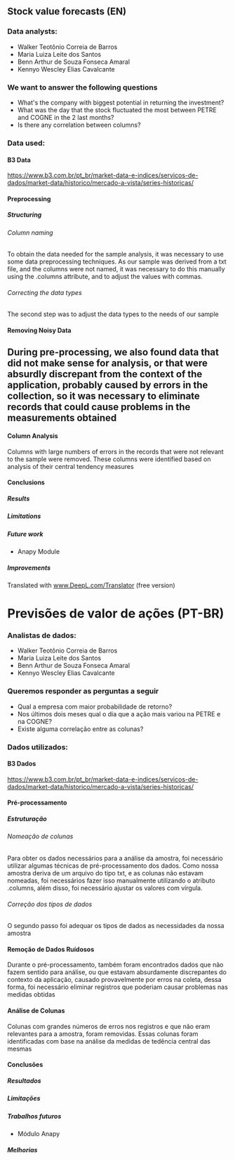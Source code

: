 ## Stock value forecasts (EN)

### Data analysts:
- Walker Teotônio Correia de Barros
- Maria Luiza Leite dos Santos
- Benn Arthur de Souza Fonseca Amaral
- Kennyo Wescley Elias Cavalcante

### We want to answer the following questions
 - What's the company with biggest potential in returning the investment?
 - What was the day that the stock fluctuated the most between PETRE and COGNE in the 2 last months?
 - Is there any correlation between columns?

### Data used:

#### B3 Data
https://www.b3.com.br/pt_br/market-data-e-indices/servicos-de-dados/market-data/historico/mercado-a-vista/series-historicas/

#### Preprocessing

##### Structuring

###### Column naming
To obtain the data needed for the sample analysis, it was necessary to use some data preprocessing techniques. As our sample was derived from a txt file, and the columns were not named, it was necessary to do this manually using the .columns attribute, and to adjust the values with commas.

###### Correcting the data types
The second step was to adjust the data types to the needs of our sample

#### Removing Noisy Data 
During pre-processing, we also found data that did not make sense for analysis, or that were absurdly discrepant from the context of the application, probably caused by errors in the collection, so it was necessary to eliminate records that could cause problems in the measurements obtained
-------------------------------------------------------------------------
#### Column Analysis
Columns with large numbers of errors in the records that were not relevant to the sample were removed. These columns were identified based on analysis of their central tendency measures

#### Conclusions

##### Results

##### Limitations 

##### Future work
 - Anapy Module

##### Improvements

Translated with www.DeepL.com/Translator (free version)
# Previsões de valor de ações (PT-BR)

### Analistas de dados:
- Walker Teotônio Correia de Barros
- Maria Luiza Leite dos Santos
- Benn Arthur de Souza Fonseca Amaral
- Kennyo Wescley Elias Cavalcante

### Queremos responder as perguntas a seguir
 - Qual a empresa com maior probabilidade de retorno?
 - Nos últimos dois meses qual o dia que a ação mais variou na PETRE e na COGNE?
 - Existe alguma correlação entre as colunas?

### Dados utilizados:

#### B3 Dados
https://www.b3.com.br/pt_br/market-data-e-indices/servicos-de-dados/market-data/historico/mercado-a-vista/series-historicas/

#### Pré-processamento

##### Estruturação

###### Nomeação de colunas
Para obter os dados necessários para a análise da amostra, foi necessário utilizar algumas técnicas de pré-processamento dos dados. Como nossa amostra deriva de um arquivo do tipo txt, e as colunas não estavam nomeadas, foi necessários fazer isso manualmente utilizando o atributo .columns, além disso, foi necessário ajustar os valores com vírgula.

###### Correção dos tipos de dados
O segundo passo foi adequar os tipos de dados as necessidades da nossa amostra

#### Remoção de Dados Ruídosos 

Durante o pré-processamento, também foram encontrados dados que não fazem sentido para análise, ou que estavam absurdamente discrepantes do contexto da aplicação, causado provavelmente por erros na coleta, dessa forma, foi necessário eliminar registros que poderiam causar problemas nas medidas obtidas

#### Análise de Colunas
Colunas com grandes números de erros nos registros e que não eram relevantes para a amostra, foram removidas. Essas colunas foram identificadas com base na análise da medidas de tedência central das mesmas

#### Conclusões

##### Resultados

##### Limitações 

##### Trabalhos futuros
 - Módulo Anapy

##### Melhorias
